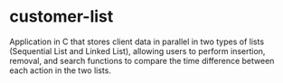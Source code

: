 # customer-list
Application in C that stores client data in parallel in two types of lists (Sequential List and Linked List), allowing users to perform insertion, removal, and search functions to compare the time difference between each action in the two lists.
